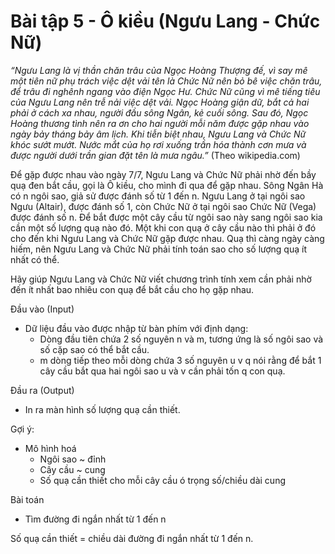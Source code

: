 # Bài tập 5 - Ô kiều (Ngưu Lang - Chức Nữ)
*“Ngưu Lang là vị thần chăn trâu của Ngọc Hoàng Thượng đế, vì say mê một tiên nữ phụ trách việc dệt vải tên là Chức Nữ nên bỏ bê việc chăn trâu, để trâu đi nghênh ngang vào điện Ngọc Hư. Chức Nữ cũng vì mê tiếng tiêu của Ngưu Lang nên trễ nải việc dệt vải. Ngọc Hoàng giận dữ, bắt cả hai phải ở cách xa nhau, người đầu sông Ngân, kẻ cuối sông.
Sau đó, Ngọc Hoàng thương tình nên ra ơn cho hai người mỗi năm được gặp nhau vào ngày bảy tháng bảy âm lịch. Khi tiễn biệt nhau, Ngưu Lang và Chức Nữ khóc sướt mướt. Nước mắt của họ rơi xuống trần hóa thành cơn mưa và được người dưới trần gian đặt tên là mưa ngâu.”* (Theo wikipedia.com)

Để gặp được nhau vào ngày 7/7, Ngưu Lang và Chức Nữ phải nhờ đến bầy quạ đen bắt cầu, gọi là Ô kiều, cho mình đi qua để gặp nhau. Sông Ngân Hà có n ngôi sao, giả sử được đánh số từ 1 đến n. Ngưu Lang ở tại ngôi sao Ngưu (Altair),
được đánh số 1, còn Chức Nữ ở tại ngôi sao Chức Nữ (Vega) được đánh số n. Để bắt được một cây cầu từ ngôi sao này sang ngôi sao kia cần một số lượng quạ nào đó. Một khi con quạ ở cây cầu nào thì phải ở đó cho đến khi Ngưu Lang và Chức Nữ gặp được nhau. Quạ thì càng ngày càng hiếm, nên Ngưu Lang và Chức Nữ phải tính toán sao cho số lượng quạ ít nhất có thể. 

Hãy giúp Ngưu Lang và Chức Nữ viết chương trình tính xem cần phải nhờ đến ít nhất bao nhiêu con quạ để bắt cầu cho họ gặp nhau.

Đầu vào (Input)
- Dữ liệu đầu vào được nhập từ bàn phím với định dạng:
  - Dòng đầu tiên chứa 2 số nguyên n và m, tương ứng là số ngôi sao và số cặp sao có thể bắt cầu.
  - m dòng tiếp theo mỗi dòng chứa 3 số nguyên u v q nói rằng để bắt 1 cây cầu bắt qua hai ngôi sao u và v cần phải tốn q con quạ.
  
Đầu ra (Output)
- In ra màn hình số lượng quạ cần thiết.

Gợi ý:
- Mô hình hoá
  - Ngôi sao ~ đỉnh
  - Cây cầu  ~ cung
  - Số quạ cần thiết cho mỗi cây cầu ó trọng số/chiều dài cung
  
Bài toán
- Tìm đường đi ngắn nhất từ 1 đến n

Số quạ cần thiết = chiều dài đường đi ngắn nhất từ 1 đến n.
